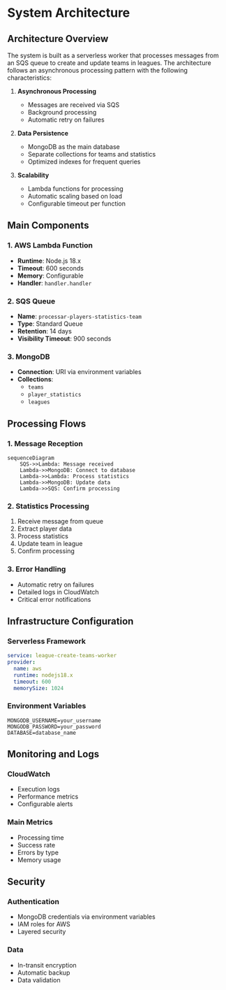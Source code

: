 # System Architecture

## Architecture Overview

The system is built as a serverless worker that processes messages from an SQS queue to create and update teams in leagues. The architecture follows an asynchronous processing pattern with the following characteristics:

1. **Asynchronous Processing**
   - Messages are received via SQS
   - Background processing
   - Automatic retry on failures

2. **Data Persistence**
   - MongoDB as the main database
   - Separate collections for teams and statistics
   - Optimized indexes for frequent queries

3. **Scalability**
   - Lambda functions for processing
   - Automatic scaling based on load
   - Configurable timeout per function

## Main Components

### 1. AWS Lambda Function
- **Runtime**: Node.js 18.x
- **Timeout**: 600 seconds
- **Memory**: Configurable
- **Handler**: `handler.handler`

### 2. SQS Queue
- **Name**: `processar-players-statistics-team`
- **Type**: Standard Queue
- **Retention**: 14 days
- **Visibility Timeout**: 900 seconds

### 3. MongoDB
- **Connection**: URI via environment variables
- **Collections**:
  - `teams`
  - `player_statistics`
  - `leagues`

## Processing Flows

### 1. Message Reception
```mermaid
sequenceDiagram
    SQS->>Lambda: Message received
    Lambda->>MongoDB: Connect to database
    Lambda->>Lambda: Process statistics
    Lambda->>MongoDB: Update data
    Lambda->>SQS: Confirm processing
```

### 2. Statistics Processing
1. Receive message from queue
2. Extract player data
3. Process statistics
4. Update team in league
5. Confirm processing

### 3. Error Handling
- Automatic retry on failures
- Detailed logs in CloudWatch
- Critical error notifications

## Infrastructure Configuration

### Serverless Framework
```yaml
service: league-create-teams-worker
provider:
  name: aws
  runtime: nodejs18.x
  timeout: 600
  memorySize: 1024
```

### Environment Variables
```env
MONGODB_USERNAME=your_username
MONGODB_PASSWORD=your_password
DATABASE=database_name
```

## Monitoring and Logs

### CloudWatch
- Execution logs
- Performance metrics
- Configurable alerts

### Main Metrics
- Processing time
- Success rate
- Errors by type
- Memory usage

## Security

### Authentication
- MongoDB credentials via environment variables
- IAM roles for AWS
- Layered security

### Data
- In-transit encryption
- Automatic backup
- Data validation 
